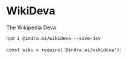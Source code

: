 # WikiDeva

The Wikipedia Deva

`npm i @indra.ai/wikideva --save-dev`

`const wiki = require('@indra.ai/wikideva')`;
